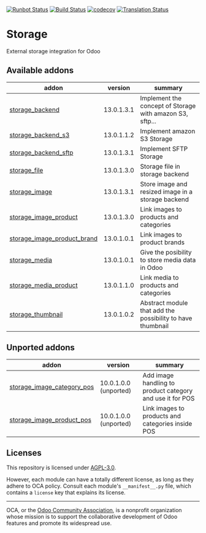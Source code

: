 [![Runbot Status](https://runbot.odoo-community.org/runbot/badge/flat/275/13.0.svg)](https://runbot.odoo-community.org/runbot/repo/github-com-oca-storage-275)
[![Build Status](https://travis-ci.com/OCA/storage.svg?branch=13.0)](https://travis-ci.com/OCA/storage)
[![codecov](https://codecov.io/gh/OCA/storage/branch/13.0/graph/badge.svg)](https://codecov.io/gh/OCA/storage)
[![Translation Status](https://translation.odoo-community.org/widgets/storage-13-0/-/svg-badge.svg)](https://translation.odoo-community.org/engage/storage-13-0/?utm_source=widget)

<!-- /!\ do not modify above this line -->

# Storage

External storage integration for Odoo

<!-- /!\ do not modify below this line -->

<!-- prettier-ignore-start -->

[//]: # (addons)

Available addons
----------------
addon | version | summary
--- | --- | ---
[storage_backend](storage_backend/) | 13.0.1.3.1 | Implement the concept of Storage with amazon S3, sftp...
[storage_backend_s3](storage_backend_s3/) | 13.0.1.1.2 | Implement amazon S3 Storage
[storage_backend_sftp](storage_backend_sftp/) | 13.0.1.3.1 | Implement SFTP Storage
[storage_file](storage_file/) | 13.0.1.3.0 | Storage file in storage backend
[storage_image](storage_image/) | 13.0.1.3.1 | Store image and resized image in a storage backend
[storage_image_product](storage_image_product/) | 13.0.1.3.0 | Link images to products and categories
[storage_image_product_brand](storage_image_product_brand/) | 13.0.1.0.1 | Link images to product brands
[storage_media](storage_media/) | 13.0.1.0.1 | Give the posibility to store media data in Odoo
[storage_media_product](storage_media_product/) | 13.0.1.1.0 | Link media to products and categories
[storage_thumbnail](storage_thumbnail/) | 13.0.1.0.2 | Abstract module that add the possibility to have thumbnail


Unported addons
---------------
addon | version | summary
--- | --- | ---
[storage_image_category_pos](storage_image_category_pos/) | 10.0.1.0.0 (unported) | Add image handling to product category and use it for POS
[storage_image_product_pos](storage_image_product_pos/) | 10.0.1.0.0 (unported) | Link images to products and categories inside POS

[//]: # (end addons)

<!-- prettier-ignore-end -->

## Licenses

This repository is licensed under [AGPL-3.0](LICENSE).

However, each module can have a totally different license, as long as they adhere to OCA
policy. Consult each module's `__manifest__.py` file, which contains a `license` key
that explains its license.

----

OCA, or the [Odoo Community Association](http://odoo-community.org/), is a nonprofit
organization whose mission is to support the collaborative development of Odoo features
and promote its widespread use.

